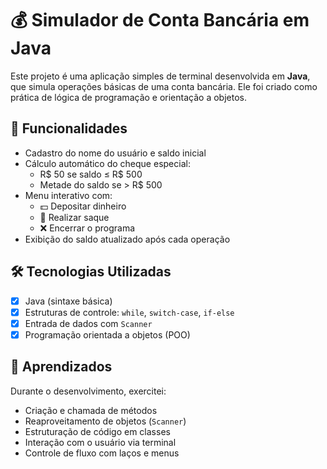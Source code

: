 # 💰 Simulador de Conta Bancária em Java

Este projeto é uma aplicação simples de terminal desenvolvida em **Java**, que simula operações básicas de uma conta bancária. Ele foi criado como prática de lógica de programação e orientação a objetos.

## 📌 Funcionalidades

- Cadastro do nome do usuário e saldo inicial
- Cálculo automático do cheque especial:
  - R$ 50 se saldo ≤ R$ 500
  - Metade do saldo se > R$ 500
- Menu interativo com:
  - 💵 Depositar dinheiro
  - 💸 Realizar saque
  - ❌ Encerrar o programa
- Exibição do saldo atualizado após cada operação

## 🛠 Tecnologias Utilizadas

- [x] Java (sintaxe básica)
- [x] Estruturas de controle: `while`, `switch-case`, `if-else`
- [x] Entrada de dados com `Scanner`
- [x] Programação orientada a objetos (POO)

## 🧠 Aprendizados

Durante o desenvolvimento, exercitei:

- Criação e chamada de métodos
- Reaproveitamento de objetos (`Scanner`)
- Estruturação de código em classes
- Interação com o usuário via terminal
- Controle de fluxo com laços e menus
